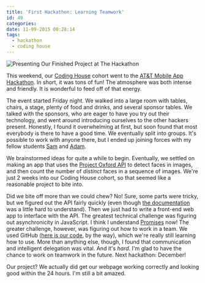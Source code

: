 ```yaml
---
title: 'First Hackathon: Learning Teamwork'
id: 49
categories:
date: 11-09-2015 00:28:14
tags:
  - hackathon
  - coding house
---
```


![](https://babelthuap.files.wordpress.com/2015/11/img_20151107_182201.jpg "Presenting Our Finished Project at The Hackathon")

This weekend, our [Coding House](https://codinghouse.co) cohort went to the [AT&amp;T Mobile App Hackathon](https://twitter.com/hashtag/atthack?src=hash). In short, it was tons of fun! The atmosphere was both intense and friendly. It is wonderful to feed off of that energy.

The event started Friday night. We walked into a large room with tables, chairs, a stage, plenty of food and drinks, and several sponsor tables. We talked with the sponsors, who are eager to have you try out their technology, and went around introducing ourselves to the other hackers present. Honestly, I found it overwhelming at first, but soon found that most everybody is there to have a good time. We eventually split into groups. It's possible to work with anyone there, but I ended up joining forces with my fellow students [Sam](https://twitter.com/SamuelRobertso6) and [Adam](https://twitter.com/anothertruant).

We brainstormed ideas for quite a while to begin. Eventually, we settled on making an app that uses the [Project Oxford API](https://dev.projectoxford.ai/) to detect faces in images, and then count the number of _distinct_ faces in a sequence of images. We're just 2 weeks into our Coding House cohort, so that seemed like a reasonable project to bite into.

Did we bite off more than we could chew? No! Sure, some parts were tricky, but we figured out the API fairly quickly (even though [the documentation](https://dev.projectoxford.ai/docs/services/54d85c1d5eefd00dc474a0ef/operations/54f0375749c3f70a50e79b82) was a little hard to understand). Then we just had to write a front-end web app to interface with the API. The greatest technical challenge was figuring out asynchronicity in JavaScript. I think I understand [Promises](http://www.htmlgoodies.com/beyond/javascript/making-promises-with-jquery-deferred.html) now! The greater challenge, however, was figuring out how to work in a team. We used GitHub ([here is our code](https://github.com/babelthuap/facecounter), by the way), which we're really still learning how to use. More than anything else, though, I found that communication and intelligent delegation was vital. And it's _hard_. I'm glad to have the chance to work on teamwork in the future. Next hackathon: December!

Our project? We actually did get our webpage working correctly and looking good within the 24 hours. I'm still a bit amazed.